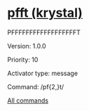 # [pfft (krystal)](/commands/krystal/pfft.md)

PFFFFFFFFFFFFFFFFFFT

Version: 1.0.0

Priority: 10

Activator type: message

Command: /pf{2,}t/



[All commands](https://github.com/PrincessCyanMarine/TriviumComicsBots/blob/master/commands.md)